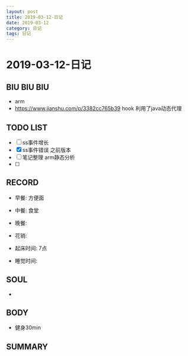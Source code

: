 ```yaml
---
layout: post
title: 2019-03-12-日记
date: 2019-03-12
category: 日记
tags: 日记
---
```

# 2019-03-12-日记
## BIU BIU BIU
- arm
- https://www.jianshu.com/p/3382cc765b39 hook 利用了java动态代理
 
## TODO LIST
- [ ] ss事件增长
- [x] ss事件错误 之前版本
- [ ] 笔记整理 arm静态分析
- [ ] 
 
## RECORD
- 早餐:  方便面
- 中餐:  食堂
- 晚餐:  
 
- 花销:  
 
- 起床时间:  7点
- 睡觉时间:  
 
## SOUL
- 
 
## BODY
- 健身30min
 
## SUMMARY
 
 
